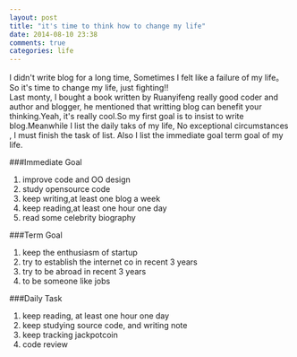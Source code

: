 ```yaml
---
layout: post
title: "it's time to think how to change my life"
date: 2014-08-10 23:38
comments: true
categories: life
---
```

I didn't write blog for a long time, Sometimes I felt like a failure of my life。So it's time to change my life, just fighting!!  
Last monty, I bought a book  <How To Get There Thikng> written by Ruanyifeng really good coder and author and blogger, he mentioned that
writting blog can benefit your thinking.Yeah, it's really cool.So my first goal is to insist to write blog.Meanwhile I list the daily
taks of my life, No exceptional circumstances , I must finish the task of list. Also I list the immediate goal term goal of my life.  
    
###Immediate Goal     
1.   improve code and OO design  
2.   study opensource code  
3.   keep writing,at least one blog a week   
4.   keep reading,at least one hour one day  
5.   read some celebrity biography  
   
###Term Goal    
1.   keep the enthusiasm of startup  
2.   try to establish the internet co in recent 3 years  
3.   try to be abroad in recent 3 years  
4.   to be someone like jobs 

###Daily Task  
1.   keep reading, at least one hour one day  
2.   keep studying source code, and writing note  
3.   keep tracking jackpotcoin  
4.   code review
